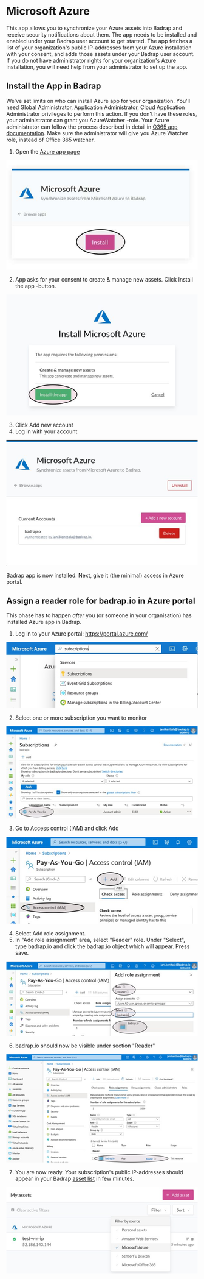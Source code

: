 # Microsoft Azure

This app allows you to synchronize your Azure assets into Badrap and receive security notifications about them. The app needs to be installed and enabled under your Badrap user account to get started. The app fetches a list of your organization's public IP-addresses from your Azure installation with your consent, and adds those assets under your Badrap user account. If you do not have administrator rights for your organization's Azure installation, you will need help from your administrator to set up the app.

## Install the App in Badrap

We've set limits on who can install Azure app for your organization.
You'll need Global Administrator, Application Administrator, Cloud Application Administrator privileges to perform this action. If you don't have these roles, your administrator can grant you AzureWatcher -role. Your Azure administrator can follow the process described in detail in [O365 app documentation](o365.html#instructions-for-office-365-administrators-to-allow-a-user-to-install-badrap-office-365-app). Make sure the administrator will give you Azure Watcher role, instead of Office 365 watcher.

1. Open the [Azure app page](https://badrap.io/apps/azure)

![Azure Install](./azure-01-install.jpg)

2. App asks for your consent to create & manage new assets. Click Install the app -button.

![Give consent](./azure-02-install-app.jpg)

3. Click Add new account
4. Log in with your account

![The end result](./azure-03-the-end-result.jpg)

Badrap app is now installed. Next, give it (the minimal) access in Azure portal.

## Assign a reader role for badrap.io in Azure portal

This phase has to happen *after* you (or someone in your organisation) has installed Azure app in Badrap.

1. Log in to your Azure portal: <https://portal.azure.com/>

![Subscriptions](./azure-10-subscriptions.jpg)

2. Select one or more subscription you want to monitor

![Add Subscriptions](./azure-11-subscriptions-select.jpg)

3. Go to Access control (IAM) and click Add

![Add role](./azure-12-add-role.jpg)

4. Select Add role assignment. 
5. In "Add role assignment" area, select "Reader" role. Under "Select", type badrap.io and click the badrap.io object which will appear. Press save.

![Give permissions](./azure-13-give-permissions.jpg)

6. badrap.io should now be visible under section "Reader"

![Give permissions](./azure-14-ready.jpg)

7. You are now ready. Your subscription's public IP-addresses should appear in your Badrap [asset list](https://badrap.io/assets) in few minutes.

![Assets visible](./azure-20-assets-visible.jpg)
